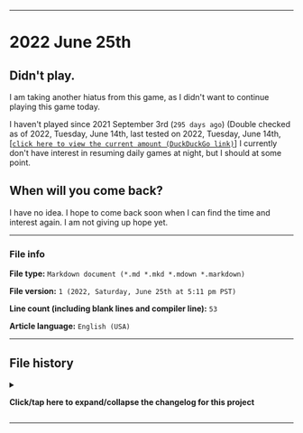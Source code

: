   
***

# 2022 June 25th

## Didn't play.

I am taking another hiatus from this game, as I didn't want to continue playing this game today.

I haven't played since 2021 September 3rd (`295 days ago`) (Double checked as of 2022, Tuesday, June 14th, last tested on 2022, Tuesday, June 14th, [[`click here to view the current amount (DuckDuckGo link)`]](https://duckduckgo.com/?q=Days+since+September+3rd+2021&t=ffab&ia=answer) I currently don't have interest in resuming daily games at night, but I should at some point.

## When will you come back?

I have no idea. I hope to come back soon when I can find the time and interest again. I am not giving up hope yet.

***

### File info

**File type:** `Markdown document (*.md *.mkd *.mdown *.markdown)`

**File version:** `1 (2022, Saturday, June 25th at 5:11 pm PST)`

**Line count (including blank lines and compiler line):** `53`

**Article language:** `English (USA)`

***

## File history

<details><summary><p lang="en"><b>Click/tap here to expand/collapse the changelog for this project</b></p></summary>

<details><summary><p lang="en"><b>Version 1 (2022, Saturday, June 25th at 5:11 pm PST)</b></p></summary>

**This version was made by:** [`@seanpm2001`](https://github.com/seanpm2001/)

> Changes:

- [x] Started the file
- [x] Added the title section
- [x] Added the `didn't play` section
- [x] Added the `when will you come back?` section
- [x] Added the file info section
- [x] Added the changelog
- [ ] No other changes in version 1

</details>

</details>

***
